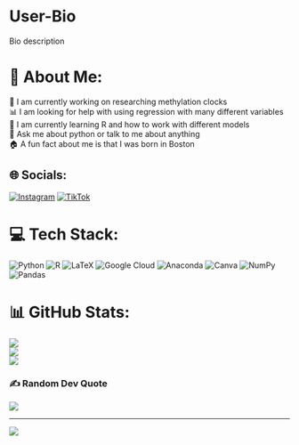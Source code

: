 # User-Bio
Bio description 
# 💫 About Me:
🧭 I am currently working on researching methylation clocks <br> 📊 I am looking for help with using regression with many different variables<br> 📓 I am currently learning R and how to work with different models<br> 🐍 Ask me about python or talk to me about anything<br> 🏠 A fun fact about me is that I was born in Boston


## 🌐 Socials:
[![Instagram](https://img.shields.io/badge/Instagram-%23E4405F.svg?logo=Instagram&logoColor=white)](https://instagram.com/audreyxiao_) [![TikTok](https://img.shields.io/badge/TikTok-%23000000.svg?logo=TikTok&logoColor=white)](https://tiktok.com/@harvardbs) 

# 💻 Tech Stack:
![Python](https://img.shields.io/badge/python-3670A0?style=flat-square&logo=python&logoColor=ffdd54) ![R](https://img.shields.io/badge/r-%23276DC3.svg?style=flat-square&logo=r&logoColor=white) ![LaTeX](https://img.shields.io/badge/latex-%23008080.svg?style=flat-square&logo=latex&logoColor=white) ![Google Cloud](https://img.shields.io/badge/Google%20Cloud-%234285F4.svg?style=flat-square&logo=google-cloud&logoColor=white) ![Anaconda](https://img.shields.io/badge/Anaconda-%2344A833.svg?style=flat-square&logo=anaconda&logoColor=white) ![Canva](https://img.shields.io/badge/Canva-%2300C4CC.svg?style=flat-square&logo=Canva&logoColor=white) ![NumPy](https://img.shields.io/badge/numpy-%23013243.svg?style=flat-square&logo=numpy&logoColor=white) ![Pandas](https://img.shields.io/badge/pandas-%23150458.svg?style=flat-square&logo=pandas&logoColor=white)
# 📊 GitHub Stats:
![](https://github-readme-stats.vercel.app/api?username=axiao23&theme=blueberry&hide_border=true&include_all_commits=true&count_private=true)<br/>
![](https://github-readme-streak-stats.herokuapp.com/?user=axiao23&theme=blueberry&hide_border=true)<br/>
![](https://github-readme-stats.vercel.app/api/top-langs/?username=axiao23&theme=blueberry&hide_border=true&include_all_commits=true&count_private=true&layout=compact)

### ✍️ Random Dev Quote
![](https://quotes-github-readme.vercel.app/api?type=vetical&theme=tokyonight)

---
[![](https://visitcount.itsvg.in/api?id=axiao23&icon=7&color=1)](https://visitcount.itsvg.in)
